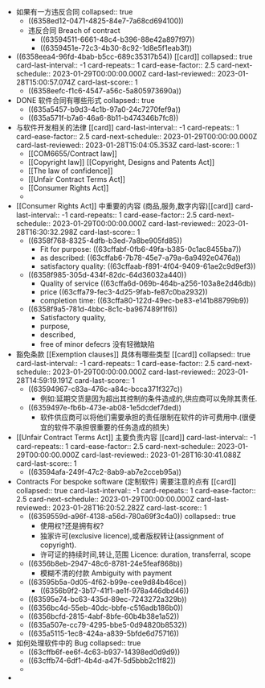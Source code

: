 - 如果有一方违反合同
  collapsed:: true
	- ((6358ed12-0471-4825-84e7-7a68cd694100))
	- 违反合同 Breach of contract
		- ((63594511-6661-48c4-b396-88e42a897f97))
		- ((6359451e-72c3-4b30-8c92-1d8e5f1eab3f))
- ((6358eea4-96fd-4bab-b5cc-689c35317b54)) [[card]]
  collapsed:: true
  card-last-interval:: -1
  card-repeats:: 1
  card-ease-factor:: 2.5
  card-next-schedule:: 2023-01-29T00:00:00.000Z
  card-last-reviewed:: 2023-01-28T15:00:57.074Z
  card-last-score:: 1
	- ((6358eefc-f1c6-4547-a56c-5a805973690a))
- DONE 软件合同有哪些形式
  collapsed:: true
	- ((635a5457-b9d3-4c1b-97a0-24c7270fef9a))
	- ((635a571f-b7a6-46a6-8b11-b474346b7fc8))
- 与软件开发相关的法律 [[card]]
  card-last-interval:: -1
  card-repeats:: 1
  card-ease-factor:: 2.5
  card-next-schedule:: 2023-01-29T00:00:00.000Z
  card-last-reviewed:: 2023-01-28T15:04:05.353Z
  card-last-score:: 1
	- [[COM6655/Contract law]]
	- [[Copyright law]]  [[Copyright, Designs and Patents Act]]
	- [[The law of confidence]]
	- [[Unfair Contract Terms Act]]
	- [[Consumer Rights Act]]
	-
- [[Consumer Rights Act]] 中重要的内容 (商品,服务,数字内容)[[card]]
  card-last-interval:: -1
  card-repeats:: 1
  card-ease-factor:: 2.5
  card-next-schedule:: 2023-01-29T00:00:00.000Z
  card-last-reviewed:: 2023-01-28T16:30:32.298Z
  card-last-score:: 1
	- ((6358f768-8325-4dfb-b3ed-7a8be905fd85))
		- Fit for purpose: ((63cffabf-0fb6-49fa-b385-0c1ac8455ba7))
		- as described: ((63cffab6-7b78-45e7-a79a-6a9492e0476a))
		- satisfactory quality: ((63cffaab-f891-4f04-9409-61ae2c9d9ef3))
	- ((6358f985-305d-434f-82dc-64d36032a440))
		- Quality of service ((63cffa6d-069b-464b-a256-103a8e2d46db))
		- price ((63cffa79-fec3-4d25-9fab-fe87c0ba2932))
		- completion time: ((63cffa80-122d-49ec-be83-e141b88799b9))
	- ((6358f9a5-781d-4bbc-8c1c-ba967489f1f6))
		- Satisfactory quality,
		- purpose,
		- described,
		- free of minor defecrs 没有轻微缺陷
- 豁免条款 [[Exemption clauses]] 具体有哪些类型 [[card]]
  collapsed:: true
  card-last-interval:: -1
  card-repeats:: 1
  card-ease-factor:: 2.5
  card-next-schedule:: 2023-01-29T00:00:00.000Z
  card-last-reviewed:: 2023-01-28T14:59:19.191Z
  card-last-score:: 1
	- ((63594967-c83a-476c-a84c-bcca371f327c))
		- 例如:延期交货是因为超出其控制的条件造成的,供应商可以免除其责任.
	- ((6359497e-fb6b-473e-ab08-1e5dcdef7ded))
		- 软件供应商可以将他们需要承担的责任限制在软件的许可费用中.(很便宜的软件不承担很重要的任务造成的损失)
- [[Unfair Contract Terms Act]] 主要负责内容 [[card]]
  card-last-interval:: -1
  card-repeats:: 1
  card-ease-factor:: 2.5
  card-next-schedule:: 2023-01-29T00:00:00.000Z
  card-last-reviewed:: 2023-01-28T16:30:41.088Z
  card-last-score:: 1
	- ((63594afa-249f-47c2-8ab9-ab7e2cceb95a))
- Contracts For bespoke software (定制软件) 需要注意的点有 [[card]]
  collapsed:: true
  card-last-interval:: -1
  card-repeats:: 1
  card-ease-factor:: 2.5
  card-next-schedule:: 2023-01-29T00:00:00.000Z
  card-last-reviewed:: 2023-01-28T16:20:52.282Z
  card-last-score:: 1
	- ((6359559d-a96f-4138-a56d-780a69f3c4a0))
	  collapsed:: true
		- 使用权?还是拥有权?
		- 独家许可(exclusive licence),或者版权转让(assignment of copyright).
		- 许可证的持续时间,转让,范围 Licence: duration, transferral, scope
	- ((6356b8eb-2947-48c6-8781-24e5feaf868b))
		- 模糊不清的付款 Ambiguity with payment
	- ((63595b5a-0d05-4f62-b99e-cee9d84b46ce))
		- ((6356b9f2-3b17-41f1-ae1f-978a446dbd46))
	- ((63595e74-bc63-435d-89ec-7243272a329b))
	- ((6356bc4d-55eb-40dc-bbfe-c516adb186b0))
	- ((6356bcfd-2815-4abf-8bfe-60b4b38e1a52))
	- ((635a507e-cc79-4295-bbe5-0d94820b8532))
	- ((635a5115-1ec8-424a-a839-5bfde6d75716))
- 如何处理软件中的 Bug
  collapsed:: true
	- ((63cffb6f-ee6f-4c63-b937-14398ed0d9d9))
	- ((63cffb74-6df1-4b4d-a47f-5d5bbb2c1f82))
	-
-